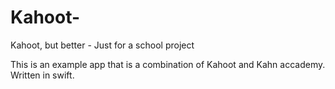 # Kahoot-
Kahoot, but better - Just for a school project

This is an example app that is a combination of Kahoot and Kahn accademy. Written in swift.
